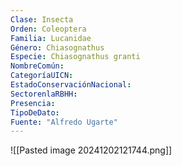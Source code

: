 ```yaml
---
Clase: Insecta
Orden: Coleoptera
Familia: Lucanidae
Género: Chiasognathus
Especie: Chiasognathus granti
NombreComún: 
CategoríaUICN: 
EstadoConservaciónNacional: 
SectorenlaRBHH: 
Presencia: 
TipoDeDato: 
Fuente: "Alfredo Ugarte"
---
```

![[Pasted image 20241202121744.png]]